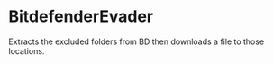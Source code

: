 # BitdefenderEvader
Extracts the excluded folders from BD then downloads a file to those locations.
